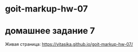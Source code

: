 # goit-markup-hw-07
# домашнее задание 7
Живая страница: https://vitasika.github.io/goit-markup-hw-07/
